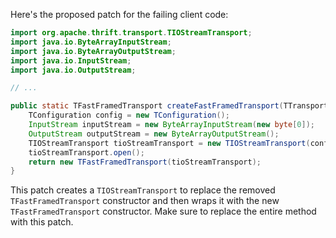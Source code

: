 Here's the proposed patch for the failing client code:

```java
import org.apache.thrift.transport.TIOStreamTransport;
import java.io.ByteArrayInputStream;
import java.io.ByteArrayOutputStream;
import java.io.InputStream;
import java.io.OutputStream;

// ...

public static TFastFramedTransport createFastFramedTransport(TTransport transport) {
    TConfiguration config = new TConfiguration();
    InputStream inputStream = new ByteArrayInputStream(new byte[0]);
    OutputStream outputStream = new ByteArrayOutputStream();
    TIOStreamTransport tioStreamTransport = new TIOStreamTransport(config, inputStream, outputStream);
    tioStreamTransport.open();
    return new TFastFramedTransport(tioStreamTransport);
}
```

This patch creates a `TIOStreamTransport` to replace the removed `TFastFramedTransport` constructor and then wraps it with the new `TFastFramedTransport` constructor. Make sure to replace the entire method with this patch.